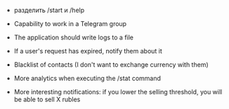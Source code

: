 - разделить /start и /help

- Capability to work in a Telegram group
- The application should write logs to a file
- If a user's request has expired, notify them about it
- Blacklist of contacts (I don't want to exchange currency with them)
- More analytics when executing the /stat command
- More interesting notifications: if you lower the selling threshold, you will be able to sell X rubles